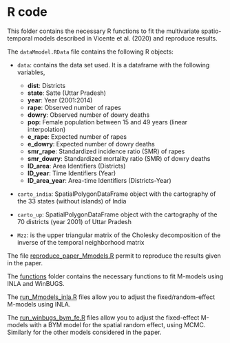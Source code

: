 # R code

This folder contains the necessary R functions to fit the multivariate spatio-temporal models described in Vicente et al. (2020) and reproduce results.

The ```dataMmodel.RData``` file contains the following R objects:

- ```data```: contains the data set used. It is a dataframe with the following variables,
	- **dist**: Districts
	- **state**: Satte (Uttar Pradesh)
	- **year**: Year (2001:2014)
	- **rape**: Observed number of rapes
	- **dowry**: Observed number of dowry deaths
	- **pop**: Female population between 15 and 49 years (linear interpolation)
	- **e_rape**: Expected number of rapes
	- **e_dowry**: Expected number of dowry deaths
	- **smr_rape**: Standardized incidence ratio (SMR) of rapes
	- **smr_dowry**: Standardized mortality ratio (SMR) of dowry deaths
	- **ID_area**: Area Identifiers (Districts)
	- **ID_year**: Time Identifiers (Year)
	- **ID_area_year**: Area-time Identifiers (Districts-Year)


- ```carto_india```: SpatialPolygonDataFrame object with the cartography of the 33 states (without islands) of India

- ```carto_up```: SpatialPolygonDataFrame object with the cartography of the 70 districts (year 2001) of Uttar Pradesh

- ```Mzz```: is the upper triangular matrix of the Cholesky decomposition of the inverse of the temporal neighborhood matrix


The file [reproduce_paper_Mmodels.R](https://github.com/spatialstatisticsupna/Mmodels_SERRA_article/blob/master/R/reproduce_paper_Mmodels.R) permit to reproduce the results given in the paper.

The [functions](https://github.com/spatialstatisticsupna/Mmodels_SERRA_article/blob/master/R/functions) folder contains the necessary functions to fit M-models using INLA and WinBUGS.

The [run_Mmodels_inla.R](https://github.com/spatialstatisticsupna/Mmodels_SERRA_article/blob/master/R/run_Mmodels_inla.R) files allow you to adjust the fixed/random-effect M-models using INLA.

The [run_winbugs_bym_fe.R](https://github.com/spatialstatisticsupna/Mmodels_SERRA_article/blob/master/R/run_winbugs_bym_fe.R) files allow you to adjust the fixed-effect M-models with a BYM model for the spatial random effect, using MCMC.
Similarly for the other models considered in the paper.

 
